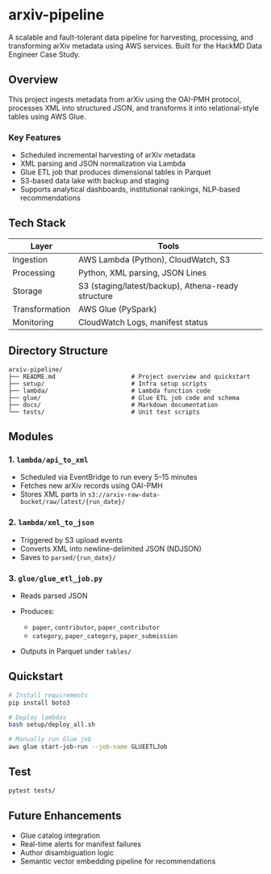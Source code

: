 # arxiv-pipeline

A scalable and fault-tolerant data pipeline for harvesting, processing, and transforming arXiv metadata using AWS services. Built for the HackMD Data Engineer Case Study.

## Overview

This project ingests metadata from arXiv using the OAI-PMH protocol, processes XML into structured JSON, and transforms it into relational-style tables using AWS Glue.

### Key Features

* Scheduled incremental harvesting of arXiv metadata
* XML parsing and JSON normalization via Lambda
* Glue ETL job that produces dimensional tables in Parquet
* S3-based data lake with backup and staging
* Supports analytical dashboards, institutional rankings, NLP-based recommendations

## Tech Stack

| Layer          | Tools                                              |
| -------------- | -------------------------------------------------- |
| Ingestion      | AWS Lambda (Python), CloudWatch, S3                |
| Processing     | Python, XML parsing, JSON Lines                    |
| Storage        | S3 (staging/latest/backup), Athena-ready structure |
| Transformation | AWS Glue (PySpark)                                 |
| Monitoring     | CloudWatch Logs, manifest status                   |

## Directory Structure

```
arxiv-pipeline/
├── README.md                     # Project overview and quickstart
├── setup/                        # Infra setup scripts
├── lambda/                       # Lambda function code
├── glue/                         # Glue ETL job code and schema
├── docs/                         # Markdown documentation
└── tests/                        # Unit test scripts
```

## Modules

### 1. `lambda/api_to_xml`

* Scheduled via EventBridge to run every 5–15 minutes
* Fetches new arXiv records using OAI-PMH
* Stores XML parts in `s3://arxiv-raw-data-bucket/raw/latest/{run_date}/`

### 2. `lambda/xml_to_json`

* Triggered by S3 upload events
* Converts XML into newline-delimited JSON (NDJSON)
* Saves to `parsed/{run_date}/`

### 3. `glue/glue_etl_job.py`

* Reads parsed JSON
* Produces:

  * `paper`, `contributor`, `paper_contributor`
  * `category`, `paper_category`, `paper_submission`
* Outputs in Parquet under `tables/`

## Quickstart

```bash
# Install requirements
pip install boto3

# Deploy lambdas
bash setup/deploy_all.sh

# Manually run Glue job
aws glue start-job-run --job-name GLUEETLJob
```

## Test

```bash
pytest tests/
```

## Future Enhancements

* Glue catalog integration
* Real-time alerts for manifest failures
* Author disambiguation logic
* Semantic vector embedding pipeline for recommendations


